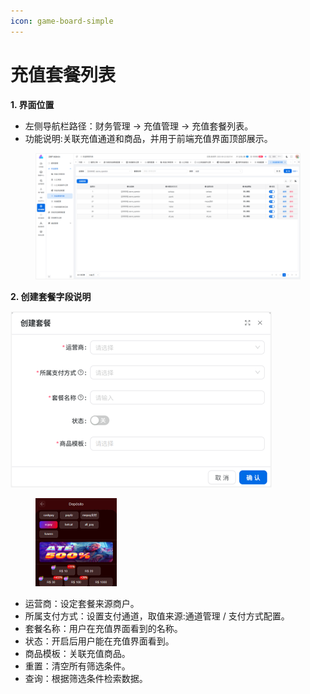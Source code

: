 ```yaml
---
icon: game-board-simple
---
```


# 充值套餐列表

**1. 界面位置**

* 左侧导航栏路径：财务管理 → 充值管理 → 充值套餐列表。
* 功能说明:关联充值通道和商品，并用于前端充值界面顶部展示。

<figure><img src="../../.gitbook/assets/image (220).png" alt=""><figcaption></figcaption></figure>

**2. 创建套餐字段说明**

&#x20;![](<../../.gitbook/assets/image (221).png>)

<div align="left"><figure><img src="../../.gitbook/assets/image (222).png" alt="" width="130"><figcaption></figcaption></figure></div>

* 运营商：设定套餐来源商户。
* 所属支付方式：设置支付通道，取值来源:通道管理 / 支付方式配置。
* 套餐名称：用户在充值界面看到的名称。
* 状态：开启后用户能在充值界面看到。
* 商品模板：关联充值商品。
* 重置：清空所有筛选条件。
* 查询：根据筛选条件检索数据。
